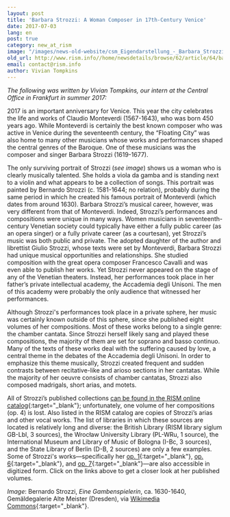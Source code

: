 ```yaml
---
layout: post
title: 'Barbara Strozzi: A Woman Composer in 17th-Century Venice'
date: 2017-07-03
lang: en
post: true
category: new_at_rism
image: "/images/news-old-website/csm_Eigendarstellung_-_Barbara_Strozzi_1_623a22b790.jpg"
old_url: http://www.rism.info//home/newsdetails/browse/62/article/64/barbara-strozzi-a-woman-composer-in-17th-century-venice.html
email: contact@rism.info
author: Vivian Tompkins
---
```


_The following was written by Vivian Tompkins, our intern at the Central Office in Frankfurt_ _in summer 2017:_

2017 is an important anniversary for Venice. This year the city celebrates the life and works of Claudio Monteverdi (1567-1643), who was born 450 years ago. While Monteverdi is certainly the best known composer who was active in Venice during the seventeenth century, the “Floating City” was also home to many other musicians whose works and performances shaped the central genres of the Baroque. One of these musicians was the composer and singer Barbara Strozzi (1619-1677).

The only surviving portrait of Strozzi (_see image_) shows us a woman who is clearly musically talented. She holds a viola da gamba and is standing next to a violin and what appears to be a collection of songs. This portrait was painted by Bernardo Strozzi (c. 1581-1644; no relation), probably during the same period in which he created his famous portrait of Monteverdi (which dates from around 1630). Barbara Strozzi’s musical career, however, was very different from that of Monteverdi. Indeed, Strozzi’s performances and compositions were unique in many ways. Women musicians in seventeenth-century Venetian society could typically have either a fully public career (as an opera singer) or a fully private career (as a courtesan), yet Strozzi’s music was both public and private. The adopted daughter of the author and librettist Giulio Strozzi, whose texts were set by Monteverdi, Barbara Strozzi had unique musical opportunities and relationships. She studied composition with the great opera composer Francesco Cavalli and was even able to publish her works. Yet Strozzi never appeared on the stage of any of the Venetian theaters. Instead, her performances took place in her father’s private intellectual academy, the Accademia degli Unisoni. The men of this academy were probably the only audience that witnessed her performances.

Although Strozzi's performances took place in a private sphere, her music was certainly known outside of this sphere, since she published eight volumes of her compositions. Most of these works belong to a single genre: the chamber cantata. Since Strozzi herself likely sang and played these compositions, the majority of them are set for soprano and basso continuo. Many of the texts of these works deal with the suffering caused by love, a central theme in the debates of the Accademia degli Unisoni. In order to emphasize this theme musically, Strozzi created frequent and sudden contrasts between recitative-like and arioso sections in her cantatas. While the majority of her oeuvre consists of chamber cantatas, Strozzi also composed madrigals, short arias, and motets.

All of Strozzi’s published collections [can be found in the RISM online catalog](https://opac.rism.info/search?View=rism&author=barbara+strozzi&Language=en){:target="_blank"}; unfortunately, one volume of her compositions (op. 4) is lost. Also listed in the RISM catalog are copies of Strozzi’s arias and other vocal works. The list of libraries in which these sources are located is relatively long and diverse: the British Library (RISM library siglum GB-Lbl, 3 sources), the Wrocław University Library (PL-WRu, 1 source), the International Museum and Library of Music of Bologna (I-Bc, 3 sources), and the State Library of Berlin (D-B, 2 sources) are only a few examples. Some of Strozzi's works—specifically her [op. 1](http://www.bibliotecamusica.it/cmbm/scripts/gaspari/scheda.asp?id=7936){:target="_blank"}, [op. 6](http://www.bibliotecamusica.it/cmbm/scripts/gaspari/scheda.asp?id=8518){:target="_blank"}, and [op. 7](http://lcweb2.loc.gov/diglib/ihas/loc.natlib.ihas.200154784/default.html){:target="_blank"}—are also accessible in digitized form. Click on the links above to get a closer look at her published volumes.

_Image_: Bernardo Strozzi, _Eine Gambenspielerin_, ca. 1630-1640, Gemäldegalerie Alte Meister (Dresden), via [Wikimedia Commons](https://commons.wikimedia.org/wiki/File%3ABarbara_Strozzi_1.jpg){:target="_blank"}.

